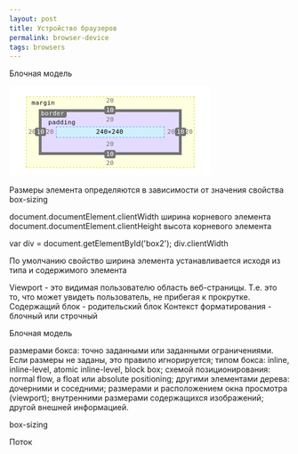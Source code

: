 ```yaml
---
layout: post 
title: Устройство браузеров
permalink: browser-device
tags: browsers
--- 
```

Блочная модель

![box-model](/assets/images/browser/box_model/box_model_1.png "box-model")

Размеры элемента определяются в зависимости от значения свойства box-sizing

document.documentElement.clientWidth ширина корневого элемента
document.documentElement.clientHeight высота корневого элемента

var div = document.getElementById('box2');
div.clientWidth

По умолчанию свойство ширина элемента устанавливается исходя из типа и содержимого элемента



Viewport - это видимая пользователю область веб-страницы. Т.е. это то, что может увидеть пользователь, не прибегая к прокрутке.
Содержащий блок - родительский блок
Контекст форматирования - блочный или строчный

Блочная модель

размерами бокса: точно заданными или заданными ограничениями. Если размеры не заданы, это правило игнорируется;
типом бокса: inline, inline-level, atomic inline-level, block box;
схемой позиционирования: normal flow, a float или absolute positioning;
другими элементами дерева: дочерними и соседними;
размерами и расположением окна просмотра (viewport);
внутренними размерами содержащихся изображений;
другой внешней информацией.
    

box-sizing

Поток

    





